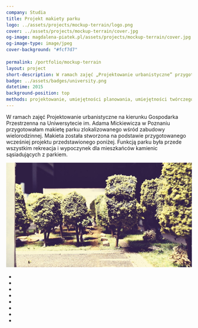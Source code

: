 ```yaml
---
company: Studia
title: Projekt makiety parku
logo: ../assets/projects/mockup-terrain/logo.png
cover: ../assets/projects/mockup-terrain/cover.jpg
og-image: magdalena-piatek.pl/assets/projects/mockup-terrain/cover.jpg
og-image-type: image/jpeg
cover-background: "#fcf7d7"

permalink: /portfolio/mockup-terrain
layout: project
short-description: W ramach zajęć „Projektowanie urbanistyczne” przygotowałam makietę parku zlokalizowanego wśród zabudowy wielorodzinnej
badge: ../assets/badges/university.png
datetime: 2015
background-position: top
methods: projektowanie, umiejętności planowania, umiejętności twórczego rozwiązywania problemów, zdolności manualne, umiejętność organizacji własnej pracy
---
```


W ramach zajęć Projektowanie urbanistyczne na kierunku Gospodarka Przestrzenna na Uniwersytecie im. Adama Mickiewicza w&nbsp;Poznaniu przygotowałam makietę parku zlokalizowanego wśród zabudowy wielorodzinnej. Makieta została stworzona na podstawie przygotowanego wcześniej projektu przedstawionego poniżej. Funkcją parku była przede wszystkim rekreacja i&nbsp;wypoczynek dla mieszkańców kamienic sąsiadujących z&nbsp;parkiem.

<div class="project-image">
	<img class="item" src="../assets/projects/mockup-terrain/0.jpg" href="../assets/projects/mockup-terrain/0.jpg" />
</div>
<ul class="gallery">
	<li class="item" href="../assets/projects/mockup-terrain/1.jpg" style="background-image: url(../assets/projects/mockup-terrain/1.jpg);"></li>
	<li class="item" href="../assets/projects/mockup-terrain/2.jpg" style="background-image: url(../assets/projects/mockup-terrain/2.jpg);"></li>
	<li class="item" href="../assets/projects/mockup-terrain/3.jpg" style="background-image: url(../assets/projects/mockup-terrain/3.jpg);"></li>
	<li class="item" href="../assets/projects/mockup-terrain/4.jpg" style="background-image: url(../assets/projects/mockup-terrain/4.jpg);"></li>
	<li class="item" href="../assets/projects/mockup-terrain/5.jpg" style="background-image: url(../assets/projects/mockup-terrain/5.jpg);"></li>
	<li class="item" href="../assets/projects/mockup-terrain/6.jpg" style="background-image: url(../assets/projects/mockup-terrain/6.jpg);"></li>
	<li class="item" href="../assets/projects/mockup-terrain/7.jpg" style="background-image: url(../assets/projects/mockup-terrain/7.jpg);"></li>
	<li class="item" href="../assets/projects/mockup-terrain/8.jpg" style="background-image: url(../assets/projects/mockup-terrain/8.jpg);"></li>
</ul>
